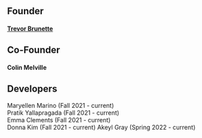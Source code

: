 ## Founder
#### [Trevor Brunette](http://www.trevorbru.net/)


## Co-Founder
#### Colin Melville

## Developers
Maryellen Marino (Fall 2021 - current)  
Pratik Yallapragada (Fall 2021 - current)  
Emma Clements (Fall 2021 - current)  
Donna Kim (Fall 2021 - current)
Akeyl Gray (Spring 2022 - current)
